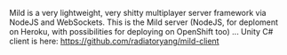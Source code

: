 Mild is a very lightweight, very shitty multiplayer server framework via NodeJS and WebSockets. This is the Mild server (NodeJS, for deploment on Heroku, with possibilities for deploying on OpenShift too) ... Unity C# client is here: https://github.com/radiatoryang/mild-client